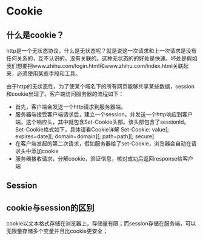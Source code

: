 # Cookie
## 什么是cookie？
http是一个无状态协议，什么是无状态呢？就是说这一次请求和上一次请求是没有任何关系的，互不认识的，没有关联的。这种无状态的的好处是快速。坏处是假如我们想要把www.zhihu.com/login.html和www.zhihu.com/index.html关联起来，必须使用某些手段和工具。

由于http的无状态性，为了使某个域名下的所有网页能够共享某些数据，session和cookie出现了。客户端访问服务器的流程如下：
* 首先，客户端会发送一个http请求到服务器端。
* 服务器端接受客户端请求后，建立一个session，并发送一个http响应到客户端，这个响应头，其中就包含Set-Cookie头部。该头部包含了sessionId。Set-Cookie格式如下，具体请看Cookie详解
Set-Cookie: value[; expires=date][; domain=domain][; path=path][; secure]
* 在客户端发起的第二次请求，假如服务器给了set-Cookie，浏览器会自动在请求头中添加cookie
* 服务器接收请求，分解cookie，验证信息，核对成功后返回response给客户端

## Session


## cookie与session的区别
cookie以文本格式存储在浏览器上，存储量有限；而session存储在服务端，可以无限量存储多个变量并且比cookie更安全；

